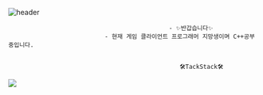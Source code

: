 ![header](https://capsule-render.vercel.app/api?type=slice&color=auto&height=200&section=header&text=oohminseok%20GitHub&fontSize=50)

                                                 - ✨반갑습니다✨
                               - 현재 게임 클라이언트 프로그래머 지망생이며 C++공부중입니다.


                                                    🛠️TackStack🛠️
<img src="https://img.shields.io/badge/C-A8B9CC?style=for-the-flat&logo=C&logoColor=white">

<!--
**oohminseok/oohminseok** is a ✨ _special_ ✨ repository because its `README.md` (this file) appears on your GitHub profile.


Here are some ideas to get you started:

- 🔭 I’m currently working on ...
- 🌱 I’m currently learning ...
- 👯 I’m looking to collaborate on ...
- 🤔 I’m looking for help with ...
- 💬 Ask me about ...
- 📫 How to reach me: ...
- 😄 Pronouns: ...
- ⚡ Fun fact: ...
-->
